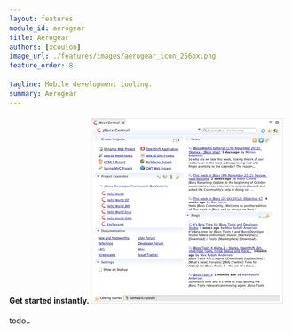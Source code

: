 ```yaml
---
layout: features
module_id: aerogear
title: Aerogear
authors: [xcoulon]
image_url: ./features/images/aerogear_icon_256px.png
feature_order: 8

tagline: Mobile development tooling.
summary: Aerogear
---
```


#### Get started instantly. ![Getting Started](./images/features-central_334px.png)
todo..